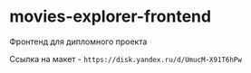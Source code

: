 # movies-explorer-frontend
Фронтенд для дипломного проекта

Ссылка на макет - `https://disk.yandex.ru/d/UmucM-X91T6hPw`

